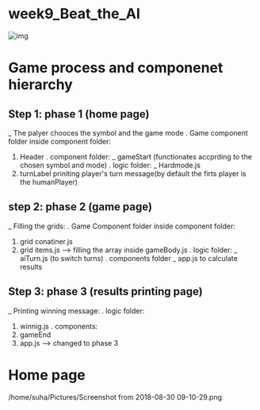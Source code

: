 # week9_Beat_the_AI
![img](https://user-images.githubusercontent.com/28222381/44835531-2ba4c000-ac3d-11e8-8cbc-cf53df6dafca.png)
# Game process and componenet hierarchy
## Step 1: phase 1 (home page)
_ The palyer chooces the symbol and the game mode
. Game component folder inside component folder:
1. Header
   . component folder:
     _ gameStart (functionates accprding to the chosen symbol and mode)
   . logic folder:
     _ Hardmode.js
2. turnLabel priniting player's turn message(by default the firts player is the humanPlayer)

## step 2: phase 2 (game page)
_ Filling the grids:
. Game Component folder inside component folder:
1. grid conatiner.js
2. grid items.js
 --> filling the array inside gameBody.js
  . logic folder:
    _ aiTurn.js (to switch turns)
  . components folder
    _ app.js to calculate results
    
## Step 3: phase 3 (results printing page) 
_ Printing winning message:
 . logic folder:
 1. winnig.js 
 . components:
 2. gameEnd
 3. app.js
--> changed to phase 3  


# Home page
/home/suha/Pictures/Screenshot from 2018-08-30 09-10-29.png
